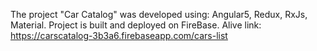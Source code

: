 The project "Car Catalog"  was developed using: Angular5, Redux, RxJs, Material.
Project is built and deployed on FireBase. Alive link: https://carscatalog-3b3a6.firebaseapp.com/cars-list
